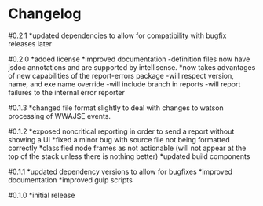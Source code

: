 Changelog
=========

#0.2.1
*updated dependencies to allow for compatibility with bugfix releases later

#0.2.0
*added license
*improved documentation
    -definition files now have jsdoc annotations and are supported by intellisense.
*now takes advantages of new capabilities of the report-errors package
    -will respect version, name, and exe name override
    -will include branch in reports
    -will report failures to the internal error reporter

#0.1.3
*changed file format slightly to deal with changes to watson processing of WWAJSE events.


#0.1.2
*exposed noncritical reporting in order to send a report without showing a UI
*fixed a minor bug with source file not being formatted correctly
*classified node frames as not actionable (will not appear at the top of the stack unless there is nothing better)
*updated build components

#0.1.1
*updated dependency versions to allow for bugfixes
*improved documentation
*improved gulp scripts


#0.1.0
*initial release